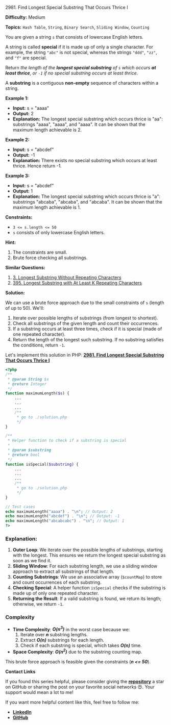 2981\. Find Longest Special Substring That Occurs Thrice I

**Difficulty:** Medium

**Topics:** `Hash Table`, `String`, `Binary Search`, `Sliding Window`, `Counting`

You are given a string `s` that consists of lowercase English letters.

A string is called **special** if it is made up of only a single character. For example, the string `"abc"` is not special, whereas the strings `"ddd"`, `"zz"`, and `"f"` are special.

Return _the length of the **longest special substring** of `s` which occurs **at least thrice**, or `-1` if no special substring occurs at least thrice_.

A **substring** is a contiguous **non-empty** sequence of characters within a string.

**Example 1:**

- **Input:** s = "aaaa"
- **Output:** 2
- **Explanation:** The longest special substring which occurs thrice is "aa": substrings "aaaa", "aaaa", and "aaaa".
  It can be shown that the maximum length achievable is 2.

**Example 2:**

- **Input:** s = "abcdef"
- **Output:** -1
- **Explanation:** There exists no special substring which occurs at least thrice. Hence return -1.


**Example 3:**

- **Input:** s = "abcdef"
- **Output:** 1
- **Explanation:** The longest special substring which occurs thrice is "a": substrings "abcaba", "abcaba", and "abcaba".
  It can be shown that the maximum length achievable is 1.



**Constraints:**

- `3 <= s.length <= 50`
- `s` consists of only lowercase English letters.


**Hint:**
1. The constraints are small.
2. Brute force checking all substrings.



**Similar Questions:**
1. [3. Longest Substring Without Repeating Characters](https://github.com/mah-shamim/leet-code-in-php/tree/main/algorithms/000003-longest-substring-without-repeating-characters)
2. [395. Longest Substring with At Least K Repeating Characters](https://github.com/mah-shamim/leet-code-in-php/tree/main/algorithms/000395-longest-substring-with-at-least-k-repeating-characters)


**Solution:**

We can use a brute force approach due to the small constraints of `s` (length of up to 50). We'll:

1. Iterate over possible lengths of substrings (from longest to shortest).
2. Check all substrings of the given length and count their occurrences.
3. If a substring occurs at least three times, check if it is special (made of one repeated character).
4. Return the length of the longest such substring. If no substring satisfies the conditions, return `-1`.

Let's implement this solution in PHP: **[2981. Find Longest Special Substring That Occurs Thrice I](https://github.com/mah-shamim/leet-code-in-php/tree/main/algorithms/002981-find-longest-special-substring-that-occurs-thrice-i/solution.php)**

```php
<?php
/**
 * @param String $s
 * @return Integer
 */
function maximumLength($s) {
    ...
    ...
    ...
    /**
     * go to ./solution.php
     */
}

/**
 * Helper function to check if a substring is special
 *
 * @param $substring
 * @return bool
 */
function isSpecial($substring) {
    ...
    ...
    ...
    /**
     * go to ./solution.php
     */
}

// Test cases
echo maximumLength("aaaa") . "\n"; // Output: 2
echo maximumLength("abcdef") . "\n"; // Output: -1
echo maximumLength("abcabcabc") . "\n"; // Output: 1
?>
```

### Explanation:

1. **Outer Loop**: We iterate over the possible lengths of substrings, starting with the longest. This ensures we return the longest special substring as soon as we find it.
2. **Sliding Window**: For each substring length, we use a sliding window approach to extract all substrings of that length.
3. **Counting Substrings**: We use an associative array (`$countMap`) to store and count occurrences of each substring.
4. **Checking Special**: A helper function `isSpecial` checks if the substring is made up of only one repeated character.
5. **Returning the Result**: If a valid substring is found, we return its length; otherwise, we return `-1`.

### Complexity
- **Time Complexity**: _**O(n<sup>3</sup>)**_ in the worst case because we:
   1. Iterate over _**n**_ substring lengths.
   2. Extract _**O(n)**_ substrings for each length.
   3. Check if each substring is special, which takes _**O(n)**_ time.
- **Space Complexity**: _**O(n<sup>2</sup>)**_ due to the substring counting map.

This brute force approach is feasible given the constraints (_**n <= 50**_).

**Contact Links**

If you found this series helpful, please consider giving the **[repository](https://github.com/mah-shamim/leet-code-in-php)** a star on GitHub or sharing the post on your favorite social networks 😍. Your support would mean a lot to me!

If you want more helpful content like this, feel free to follow me:

- **[LinkedIn](https://www.linkedin.com/in/arifulhaque/)**
- **[GitHub](https://github.com/mah-shamim)**
